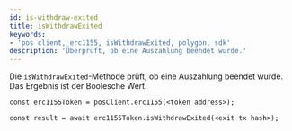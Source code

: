 ```yaml
---
id: is-withdraw-exited
title: isWithdrawExited
keywords:
- 'pos client, erc1155, isWithdrawExited, polygon, sdk'
description: 'Überprüft, ob eine Auszahlung beendet wurde.'
---
```


Die `isWithdrawExited`-Methode prüft, ob eine Auszahlung beendet wurde. Das Ergebnis ist der Boolesche Wert.

```
const erc1155Token = posClient.erc1155(<token address>);

const result = await erc1155Token.isWithdrawExited(<exit tx hash>);

```
